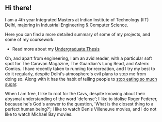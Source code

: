 ## Hi there!

I am a 4th year Integrated Masters at Indian Institute of Technology (IIT) Delhi, majoring in Industrial Engineering & Computer Science. 

Here you can find a more detailed summary of some of my projects, and some of my coursework.

- Read more about my [Undergraduate Thesis](undergrad_thesis/index2.md)

Oh, and apart from engineering, I am an avid reader, with a particular soft spot for The Caravan Magazine, The Guardian's Long Read, and Asterix Comics. I have recently taken to running for recreation, and I try my best to do it regularly, despite Delhi's atmosphere's evil plans to stop me from doing so. Along with it has the habit of telling people to [stop eating so much sugar](http://www.nytimes.com/2011/04/17/magazine/mag-17Sugar-t.html). 

When I am free, I like to root for the Cavs, despite knowing about their abysmal understanding of the word 'defense'; I like to idolise Roger Federer, because he's God's answer to the question, 'What is the closest thing to a perfect human being?'; I like to watch Denis Villeneuve movies, and I do not like to watch Michael Bay movies.
